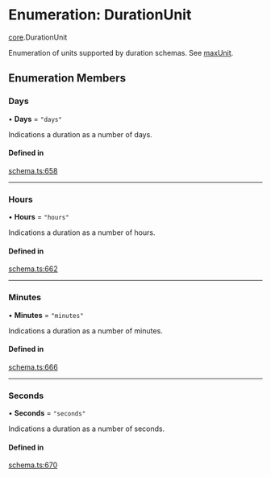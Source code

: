 # Enumeration: DurationUnit

[core](../modules/core.md).DurationUnit

Enumeration of units supported by duration schemas. See [maxUnit](../interfaces/core.DurationSchema.md#maxunit).

## Enumeration Members

### Days

• **Days** = ``"days"``

Indications a duration as a number of days.

#### Defined in

[schema.ts:658](https://github.com/coda/packs-sdk/blob/main/schema.ts#L658)

___

### Hours

• **Hours** = ``"hours"``

Indications a duration as a number of hours.

#### Defined in

[schema.ts:662](https://github.com/coda/packs-sdk/blob/main/schema.ts#L662)

___

### Minutes

• **Minutes** = ``"minutes"``

Indications a duration as a number of minutes.

#### Defined in

[schema.ts:666](https://github.com/coda/packs-sdk/blob/main/schema.ts#L666)

___

### Seconds

• **Seconds** = ``"seconds"``

Indications a duration as a number of seconds.

#### Defined in

[schema.ts:670](https://github.com/coda/packs-sdk/blob/main/schema.ts#L670)
